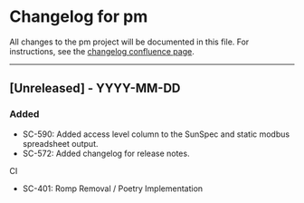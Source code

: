 # Changelog for pm

All changes to the pm project will be documented in this file.
For instructions, see the [changelog confluence page](https://epcpower.atlassian.net/l/c/zM7wz0at).

-------------------------------------------------------------------------------

## [Unreleased] - YYYY-MM-DD

### Added

- SC-590: Added access level column to the SunSpec and static modbus spreadsheet output.
- SC-572: Added changelog for release notes.

CI

- SC-401: Romp Removal / Poetry Implementation
